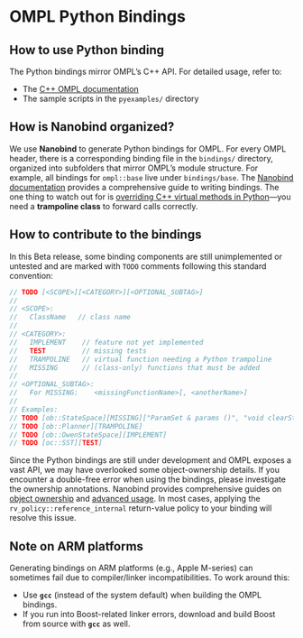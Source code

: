 # OMPL Python Bindings

## How to use Python binding

The Python bindings mirror OMPL’s C++ API. For detailed usage, refer to:

- The [C++ OMPL documentation](https://ompl.kavrakilab.org/)  
- The sample scripts in the `pyexamples/` directory  

## How is Nanobind organized?

We use **Nanobind** to generate Python bindings for OMPL. For every OMPL header, there is a corresponding binding file in the `bindings/` directory, organized into subfolders that mirror OMPL’s module structure. For example, all bindings for `ompl::base` live under `bindings/base`.
The [Nanobind documentation](https://nanobind.readthedocs.io/en/latest/) provides a comprehensive guide to writing bindings. The one thing to watch out for is [overriding C++ virtual methods in Python](https://nanobind.readthedocs.io/en/latest/classes.html#overriding-virtual-functions-in-python)—you need a **trampoline class** to forward calls correctly.

## How to contribute to the bindings

In this Beta release, some binding components are still unimplemented or untested and are marked with `TODO` comments following this standard convention:

```C++
// TODO [<SCOPE>][<CATEGORY>][<OPTIONAL_SUBTAG>]
//
// <SCOPE>:
//   ClassName   // class name
//
// <CATEGORY>:
//   IMPLEMENT    // feature not yet implemented
//   TEST         // missing tests
//   TRAMPOLINE   // virtual function needing a Python trampoline
//   MISSING      // (class-only) functions that must be added
//
// <OPTIONAL_SUBTAG>:
//   For MISSING:    <missingFunctionName>[, <anotherName>]
//
// Examples:
// TODO [ob::StateSpace][MISSING]["ParamSet & params ()", "void clearStateSamplerAllocator ()"]
// TODO [ob::Planner][TRAMPOLINE]
// TODO [ob::OwenStateSpace][IMPLEMENT]
// TODO [oc::SST][TEST]

```

Since the Python bindings are still under development and OMPL exposes a vast API, we may have overlooked some object-ownership details. If you encounter a double-free error when using the bindings, please investigate the ownership annotations. Nanobind provides comprehensive guides on [object ownership](https://nanobind.readthedocs.io/en/latest/ownership.html) and [advanced usage](https://nanobind.readthedocs.io/en/latest/ownership_adv.html#enable-shared-from-this). In most cases, applying the `rv_policy::reference_internal` return-value policy to your binding will resolve this issue.

## Note on ARM platforms

Generating bindings on ARM platforms (e.g., Apple M-series) can sometimes fail due to compiler/linker incompatibilities. To work around this:

- Use **`gcc`** (instead of the system default) when building the OMPL bindings.  
- If you run into Boost-related linker errors, download and build Boost from source with **`gcc`** as well.  
